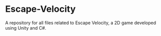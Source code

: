 # Escape-Velocity
A repository for all files related to Escape Velocity, a 2D game developed using Unity and C#.
